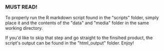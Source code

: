 ### MUST READ!

To properly run the R markdown script found in the "scripts" folder, simply place it and the contents of the "data" and "media" folder in the same working directory.

If you'd like to skip that step and go straight to the finsihed product, the script's output can be found in the "html_output" folder. Enjoy!

